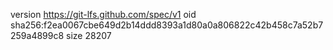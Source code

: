 version https://git-lfs.github.com/spec/v1
oid sha256:f2ea0067cbe649d2b14ddd8393a1d80a0a806822c42b458c7a52b7259a4899c8
size 28207
